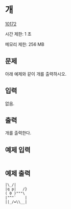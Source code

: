 # 개

[10172](http://codeup.kr/problem.php?id=10172)

시간 제한: 1 초

메모리 제한: 256 MB



## 문제

아래 예제와 같이 개를 출력하시오.



## 입력

없음.



## 출력

개를 출력한다.



## 예제 입력

```

```



## 예제 출력

```
|\_/|
|q p|   /}
( 0 )"""\
|"^"`    |
||_/=\\__|
```